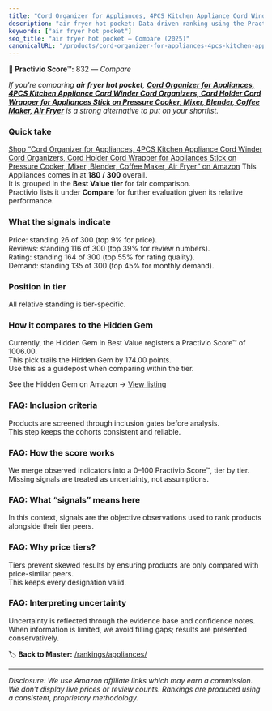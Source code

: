 ```yaml
---
title: "Cord Organizer for Appliances, 4PCS Kitchen Appliance Cord Winder Cord Organizers, Cord Holder Cord Wrapper for Appliances Stick on Pressure Cooker, Mixer, Blender, Coffee Maker, Air Fryer"
description: "air fryer hot pocket: Data-driven ranking using the Practivio Score™. Positioned by quality, value, demand, findability, momentum."
keywords: ["air fryer hot pocket"]
seo_title: "air fryer hot pocket — Compare (2025)"
canonicalURL: "/products/cord-organizer-for-appliances-4pcs-kitchen-appliance-cord-winder-cord-organizers-cord-holder-cord-wrapper-for-appliances-stick-on-pressure-cooker-mixer-blender-coffee-maker-air-fryer-B0BJ81YMHY/"
---
```


**🛒 Practivio Score™:** 832 — _Compare_


*If you're comparing **air fryer hot pocket**, **[Cord Organizer for Appliances, 4PCS Kitchen Appliance Cord Winder Cord Organizers, Cord Holder Cord Wrapper for Appliances Stick on Pressure Cooker, Mixer, Blender, Coffee Maker, Air Fryer](https://www.amazon.com/dp/B0BJ81YMHY?tag=practivio-20)** is a strong alternative to put on your shortlist.*
### Quick take
[Shop “Cord Organizer for Appliances, 4PCS Kitchen Appliance Cord Winder Cord Organizers, Cord Holder Cord Wrapper for Appliances Stick on Pressure Cooker, Mixer, Blender, Coffee Maker, Air Fryer” on Amazon](https://www.amazon.com/dp/B0BJ81YMHY?tag=practivio-20)
This Appliances comes in at **180 / 300** overall.  
It is grouped in the **Best Value tier** for fair comparison.  
Practivio lists it under **Compare** for further evaluation given its relative performance.

### What the signals indicate
Price: standing 26 of 300 (top 9% for price).  
Reviews: standing 116 of 300 (top 39% for review numbers).  
Rating: standing 164 of 300 (top 55% for rating quality).  
Demand: standing 135 of 300 (top 45% for monthly demand).

### Position in tier
All relative standing is tier-specific.

### How it compares to the Hidden Gem
Currently, the Hidden Gem in Best Value registers a Practivio Score™ of 1006.00.  
This pick trails the Hidden Gem by 174.00 points.  
Use this as a guidepost when comparing within the tier.  

See the Hidden Gem on Amazon → [View listing](https://www.amazon.com/dp/B0764HS4SL?tag=practivio-20)

### FAQ: Inclusion criteria
Products are screened through inclusion gates before analysis.  
This step keeps the cohorts consistent and reliable.

### FAQ: How the score works
We merge observed indicators into a 0–100 Practivio Score™, tier by tier.  
Missing signals are treated as uncertainty, not assumptions.

### FAQ: What “signals” means here
In this context, signals are the objective observations used to rank products alongside their tier peers.

### FAQ: Why price tiers?
Tiers prevent skewed results by ensuring products are only compared with price-similar peers.  
This keeps every designation valid.

### FAQ: Interpreting uncertainty
Uncertainty is reflected through the evidence base and confidence notes.  
When information is limited, we avoid filling gaps; results are presented conservatively.

<!-- Missing template for Compare/CompareWithinPriceClass -->


🏷️ **Back to Master:** [/rankings/appliances/](/rankings/appliances/)

---
_Disclosure: We use Amazon affiliate links which may earn a commission. We don’t display live prices or review counts. Rankings are produced using a consistent, proprietary methodology._
